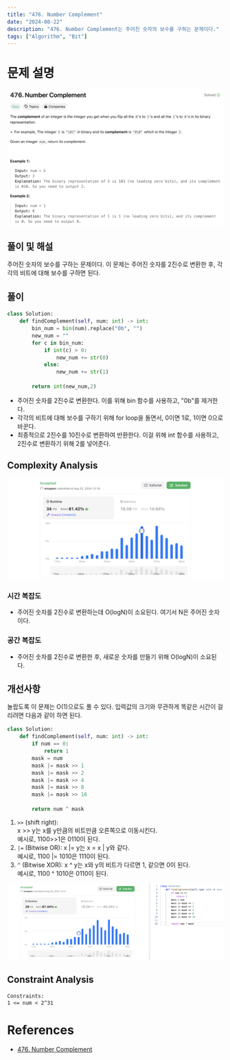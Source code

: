 ```yaml
---
title: "476. Number Complement"
date: "2024-08-22"
description: "476. Number Complement는 주어진 숫자의 보수를 구하는 문제이다."
tags: ["Algorithm", "Bit"]
---
```


# 문제 설명

![476](../../../images/LEET/476/476.png)

## 풀이 및 해설
주어진 숫자의 보수를 구하는 문제이다. 이 문제는 주어진 숫자를 2진수로 변환한 후, 각각의 비트에 대해 보수를 구하면 된다.

## 풀이
```python
class Solution:
    def findComplement(self, num: int) -> int:
        bin_num = bin(num).replace("0b", "")
        new_num = ""
        for c in bin_num:
            if int(c) > 0:
                new_num += str(0)
            else:
                new_num += str(1)
        
        return int(new_num,2)
```
- 주어진 숫자를 2진수로 변환한다. 이를 위해 bin 함수를 사용하고, "0b"를 제거한다.
- 각각의 비트에 대해 보수를 구하기 위해 for loop을 돌면서, 0이면 1로, 1이면 0으로 바꾼다.
- 최종적으로 2진수를 10진수로 변환하여 반환한다. 이걸 위해 int 함수를 사용하고, 2진수로 변환하기 위해 2를 넣어준다.

## Complexity Analysis
![tc](../../../images/LEET/476/otc.png)

### 시간 복잡도
- 주어진 숫자를 2진수로 변환하는데 O(logN)이 소요된다. 여기서 N은 주어진 숫자이다.

### 공간 복잡도
- 주어진 숫자를 2진수로 변환한 후, 새로운 숫자를 만들기 위해 O(logN)이 소요된다.

## 개선사항
놀랍도록 이 문제는 O(1)으로도 풀 수 있다. 입력값의 크기와 무관하게 똑같은 시간이 걸리려면 다음과 같이 하면 된다.

```python
class Solution:
    def findComplement(self, num: int) -> int:
        if num == 0:
            return 1
        mask = num
        mask |= mask >> 1
        mask |= mask >> 2
        mask |= mask >> 4
        mask |= mask >> 8
        mask |= mask >> 16

        return num ^ mask 
```
1. `>>` (shift right):  
    x >> y는 x를 y만큼의 비트만큼 오른쪽으로 이동시킨다.   
    예시로, 1100>>1은 0110이 된다.
2. `|=` (Bitwise OR):
    x |= y는 x = x | y와 같다.  
    예시로, 1100 |= 1010은 1110이 된다.
3. `^` (Bitwise XOR):
    x ^ y는 x와 y의 비트가 다르면 1, 같으면 0이 된다.  
    예시로, 1100 ^ 1010은 0110이 된다.

![btc](../../../images/LEET/476/tc.png)

## Constraint Analysis
```
Constraints:
1 <= num < 2^31
```

# References
- [476. Number Complement](https://leetcode.com/problems/number-complement/)